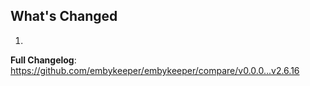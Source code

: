 ## What's Changed

1.

**Full Changelog**: https://github.com/embykeeper/embykeeper/compare/v0.0.0...v2.6.16

